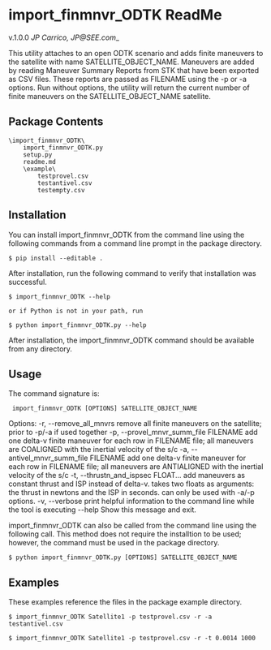 # import_finmnvr_ODTK ReadMe
v.1.0.0
_JP Carrico, JP@SEE.com__

This utility attaches to an open ODTK scenario and adds finite maneuvers
to the satellite with name SATELLITE_OBJECT_NAME. Maneuvers are added by
reading Maneuver Summary Reports from STK that have been exported as CSV
files. These reports are passed as FILENAME using the -p or -a options.
Run without options, the utility will return the current number of  finite
maneuvers on the SATELLITE_OBJECT_NAME satellite.


## Package Contents
```
\import_finmnvr_ODTK\
	import_finmnvr_ODTK.py
	setup.py
	readme.md
	\example\
		testprovel.csv
		testantivel.csv
		testempty.csv

```

## Installation

You can install import_finmnvr_ODTK from the command line using the following commands from 
a command line prompt in the package directory.

```
$ pip install --editable .
```

After installation, run the following command to verify that installation was successful.

```
$ import_finmnvr_ODTK --help

or if Python is not in your path, run

$ python import_finmnvr_ODTK.py --help

```

After installation, the import_finmnvr_ODTK command should be available from any directory.

## Usage
The command signature is:

```
 import_finmnvr_ODTK [OPTIONS] SATELLITE_OBJECT_NAME
```

Options:
  -r, --remove_all_mnvrs          remove all finite maneuvers on the
                                  satellite; prior to -p/-a if used together
  -p, --provel_mnvr_summ_file FILENAME
                                  add one delta-v finite maneuver for each row
                                  in FILENAME file; all maneuvers are
                                  COALIGNED with the inertial velocity of the
                                  s/c
  -a, --antivel_mnvr_summ_file FILENAME
                                  add one delta-v finite maneuver for each row
                                  in FILENAME file; all maneuvers are
                                  ANTIALIGNED with the inertial velocity of
                                  the s/c
  -t, --thrustn_and_ispsec FLOAT...
                                  add maneuvers as constant thrust and ISP
                                  instead of delta-v. takes two floats as
                                  arguments: the thrust in newtons and the ISP
                                  in seconds. can only be used with -a/-p
                                  options.
  -v, --verbose                   print helpful information to the command
                                  line while the tool is executing
  --help                          Show this message and exit.


import_finmnvr_ODTK can also be called from the command line using the following call. This method 
does not require the installtion to be used; however, the command must be used in the package 
directory.

```
$ python import_finmnvr_ODTK.py [OPTIONS] SATELLITE_OBJECT_NAME
```

## Examples
These examples reference the files in the package example directory. 

```
$ import_finmnvr_ODTK Satellite1 -p testprovel.csv -r -a testantivel.csv
```

```
$ import_finmnvr_ODTK Satellite1 -p testprovel.csv -r -t 0.0014 1000
```









